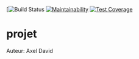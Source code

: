 [![Build Status](https://travis-ci.org/adavid1/projet.svg?branch=master)
[![Maintainability](https://api.codeclimate.com/v1/badges/cc107c5cfa0263b8114a/maintainability)](https://codeclimate.com/github/adavid1/projet/maintainability)
[![Test Coverage](https://api.codeclimate.com/v1/badges/cc107c5cfa0263b8114a/test_coverage)](https://codeclimate.com/github/adavid1/projet/test_coverage)
# projet

Auteur: Axel David
